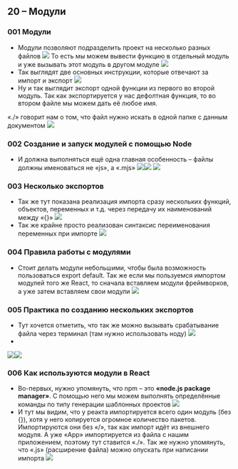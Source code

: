 ## **20 – Модули**

### **001 Модули**

- Модули позволяют подразделить проект на несколько разных файлов
![](../_png/Pasted%20image%2020220908191752.png)
То есть мы можем вывести функцию в отдельный модуль и уже вызывать этот модуль в другом модуле
![](../_png/Pasted%20image%2020220908191756.png)
- Так выглядят две основных инструкции, которые отвечают за импорт и экспорт
![](../_png/Pasted%20image%2020220908191801.png)
- Ну и так выглядит экспорт одной функции из первого во второй модуль. Так как экспортируется у нас дефолтная функция, то во втором файле мы можем дать её любое имя.

«./» говорит нам о том, что файл нужно искать в одной папке с данным документом
![](../_png/Pasted%20image%2020220908191806.png)
### **002 Создание и запуск модулей с помощью Node**

- И должна выполняться ещё одна главная особенность – файлы должны именоваться не «js», а «.mjs»
![](../_png/Pasted%20image%2020220908191812.png)![](../_png/Pasted%20image%2020220908191820.png)
![](../_png/Pasted%20image%2020220908191828.png)
### **003 Несколько экспортов**

- Так же тут показана реализация импорта сразу нескольких функций, объектов, переменных и т.д. через передачу их наименований между «{}»
![](../_png/Pasted%20image%2020220908191835.png)
- Так же крайне просто реализован синтаксис переименования переменных при импорте
![](../_png/Pasted%20image%2020220908191840.png)
### **004 Правила работы с модулями**

- Стоит делать модули небольшими, чтобы была возможность пользоваться export default. Так же если мы пользуемся импортом модулей того же React, то сначала вставляем модули фреймворков, а уже затем вставляем свои модули
![](../_png/Pasted%20image%2020220908191846.png)
### **005 Практика по созданию нескольких экспортов**

- Тут хочется отметить, что так же можно вызывать срабатывание файла через терминал (там нужно использовать ноду)
![](../_png/Pasted%20image%2020220908191853.png)
-
![](../_png/Pasted%20image%2020220908191906.png)![](../_png/Pasted%20image%2020220908191910.png)
### **006 Как используются модули в React**

- Во-первых, нужно упомянуть, что npm – это **«****node****.****js** **package** **manager****»**. С помощью него мы можем выполнять определённые команды по типу генерации шаблонных проектов
![](../_png/Pasted%20image%2020220908191939.png)
- И тут мы видим, что у реакта импортируется всего один модуль (без {}), хотя у него копируется огромное количество пакетов. Импортируются они без «/», так как импорт идёт из внешнего модуля. А уже «App» импортируется из файла с нашим приложением, поэтому тут ставится «./». Так же нужно упомянуть, что «.js» (расширение файла) можно опускать при написании импорта
![](../_png/Pasted%20image%2020220908191947.png)
